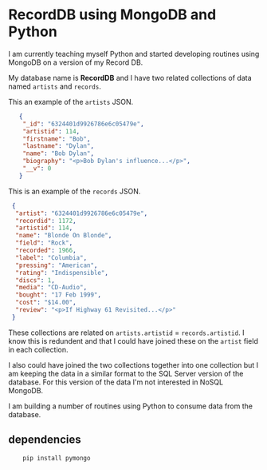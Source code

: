 # RecordDB using MongoDB and Python

I am currently teaching myself Python and started developing routines using MongoDB on a version of my Record DB.

My database name is **RecordDB** and I have two related collections of data named ``artists`` and ``records``.

This an example of the ``artists`` JSON.

 ```json
    {
     "_id": "6324401d9926786e6c05479e",
     "artistid": 114,
     "firstname": "Bob",
     "lastname": "Dylan",
     "name": "Bob Dylan",
     "biography": "<p>Bob Dylan's influence...</p>",
     "__v": 0
    }
 ```

This is an example of the ``records`` JSON.

```json
 {
  "artist": "6324401d9926786e6c05479e",
  "recordid": 1172,
  "artistid": 114,
  "name": "Blonde On Blonde",
  "field": "Rock",
  "recorded": 1966,
  "label": "Columbia",
  "pressing": "American",
  "rating": "Indispensible",
  "discs": 1,
  "media": "CD-Audio",
  "bought": "17 Feb 1999",
  "cost": "$14.00",
  "review": "<p>If Highway 61 Revisited...</p>"
 }
```

These collections are related on ``artists.artistid`` = ``records.artistid``. I know this is redundent and that I could have joined these on the ``artist`` field in each collection.

I also could have joined the two collections together into one collection but I am keeping the data in a similar format to the SQL Server version of the database. For this version of the data I'm not interested in NoSQL MongoDB.

I am building a number of routines using Python to consume data from the database.

## dependencies

```bash
    pip install pymongo
```
